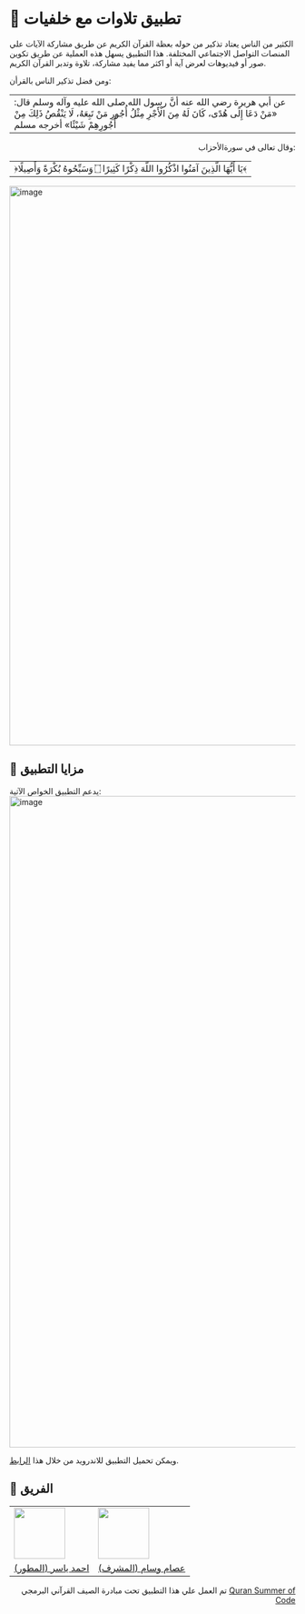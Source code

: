 # 🌄 تطبيق تلاوات مع خلفيات
الكثير من الناس يعتاد تذكير من حوله بعظة القرآن الكريم عن طريق مشاركة الآيات علي المنصات التواصل الاجتماعي المختلفة. هذا التطبيق يسهل هذه العملية عن طريق تكوين صور أو فيديوهات لعرض آية أو اكثر مما يفيد مشاركة، تلاوة وتدبر القرآن الكريم.

ومن فضل تذكير الناس بالقرأن:
<div align="right">
<table>
  <tr>
    <td>
  عن أبي هريرة رضي الله عنه أنَّ رسول الله صلى الله عليه وآله وسلم قال: «مَنْ دَعَا إِلَى هُدًى، كَانَ لَهُ مِنَ الْأَجْرِ مِثْلُ أُجُورِ مَنْ تَبِعَهُ، لَا يَنْقُصُ ذَلِكَ مِنْ أُجُورِهِمْ شَيْئًا» أخرجه مسلم
  </td>
  </tr>
</table>
</div>
<div align="right">
  وقال تعالى في سورةالأحزاب:

<table>
  <tr>
    <td>
﴿يَا أَيُّهَا الَّذِينَ آمَنُوا اذْكُرُوا اللَّهَ ذِكْرًا كَثِيرًا ۝ وَسَبِّحُوهُ بُكْرَةً وَأَصِيلًا﴾ 
  </td>
  </tr>
</table>
</div>

<img width="985" alt="image" src="https://github.com/user-attachments/assets/45313148-2ef3-47fc-a171-9629b4bde14d">

## 🌙 مزايا التطبيق
يدعم التطبيق الخواص الآتية:
<img width="1147" alt="image" src="https://github.com/user-attachments/assets/5cd19156-e452-405a-b4e3-241262955058">

ويمكن تحميل التطبيق للاندرويد من خلال هذا [الرابط](https://play.google.com/store/apps/details?id=com.ahmed.yasser.mosharkat_ayat_app).


## 🤝 الفريق
<div align="right">
<table>
  <tr>
    <td><a href="https://github.com/AhmedYasser20"><img src="https://github.com/AhmedYasser20.png" width="90px;"/><br /></a></td>
    <td><a href="https://github.com/EssamWisam"><img src="https://github.com/EssamWisam.png" width="90px;"/><br /></a></td>

  </tr>
  <tr>
    <td><a href="https://github.com/AhmedYasser20">(المطور) احمد ياسر</a></td>
    <td><a href="https://github.com/EssamWisam">(المشرف) عصام وسام</a></td>
  </tr>
</table>
</tr>
<div>

تم العمل علي هذا التطبيق تحت مبادرة الصيف القرآني البرمجي [Quran Summer of Code](https://github.com/Quran-Summer-of-Code)
